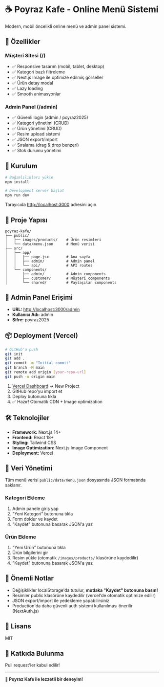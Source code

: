 # ☕ Poyraz Kafe - Online Menü Sistemi

Modern, mobil öncelikli online menü ve admin panel sistemi.

## 🎨 Özellikler

### Müşteri Sitesi (/)
- ✅ Responsive tasarım (mobil, tablet, desktop)
- ✅ Kategori bazlı filtreleme
- ✅ Next.js Image ile optimize edilmiş görseller
- ✅ Ürün detay modal
- ✅ Lazy loading
- ✅ Smooth animasyonlar

### Admin Panel (/admin)
- ✅ Güvenli login (admin / poyraz2025)
- ✅ Kategori yönetimi (CRUD)
- ✅ Ürün yönetimi (CRUD)
- ✅ Resim upload sistemi
- ✅ JSON export/import
- ✅ Sıralama (drag & drop benzeri)
- ✅ Stok durumu yönetimi

## 🚀 Kurulum

```bash
# Bağımlılıkları yükle
npm install

# Development server başlat
npm run dev
```

Tarayıcıda [http://localhost:3000](http://localhost:3000) adresini açın.

## 📁 Proje Yapısı

```
poyraz-kafe/
├── public/
│   ├── images/products/    # Ürün resimleri
│   └── data/menu.json      # Menü verisi
├── src/
│   ├── app/
│   │   ├── page.jsx        # Ana sayfa
│   │   ├── admin/          # Admin panel
│   │   └── api/            # API routes
│   └── components/
│       ├── admin/          # Admin components
│       ├── customer/       # Müşteri components
│       └── shared/         # Paylaşılan components
```

## 🔐 Admin Panel Erişimi

- **URL:** [http://localhost:3000/admin](http://localhost:3000/admin)
- **Kullanıcı Adı:** admin
- **Şifre:** poyraz2025

## 📦 Deployment (Vercel)

```bash
# GitHub'a push
git init
git add .
git commit -m "Initial commit"
git branch -M main
git remote add origin [your-repo-url]
git push -u origin main
```

1. [Vercel Dashboard](https://vercel.com/dashboard) → New Project
2. GitHub repo'yu import et
3. Deploy butonuna tıkla
4. ✅ Hazır! Otomatik CDN + Image optimization

## 🛠️ Teknolojiler

- **Framework:** Next.js 14+
- **Frontend:** React 18+
- **Styling:** Tailwind CSS
- **Image Optimization:** Next.js Image Component
- **Deployment:** Vercel

## 📝 Veri Yönetimi

Tüm menü verisi `public/data/menu.json` dosyasında JSON formatında saklanır.

### Kategori Ekleme
1. Admin panele giriş yap
2. "Yeni Kategori" butonuna tıkla
3. Form doldur ve kaydet
4. "Kaydet" butonuna basarak JSON'a yaz

### Ürün Ekleme
1. "Yeni Ürün" butonuna tıkla
2. Ürün bilgilerini gir
3. Resim yükle (otomatik `/images/products/` klasörüne kaydedilir)
4. "Kaydet" butonuna basarak JSON'a yaz

## 🎯 Önemli Notlar

- Değişiklikler localStorage'da tutulur, **mutlaka "Kaydet" butonuna basın!**
- Resimler public klasörüne kaydedilir (vercel'de otomatik optimize edilir)
- JSON export/import ile yedekleme yapabilirsiniz
- Production'da daha güvenli auth sistemi kullanılması önerilir (NextAuth.js)

## 📄 Lisans

MIT

## 🤝 Katkıda Bulunma

Pull request'ler kabul edilir!

---

**🎉 Poyraz Kafe ile lezzetli bir deneyim!**
